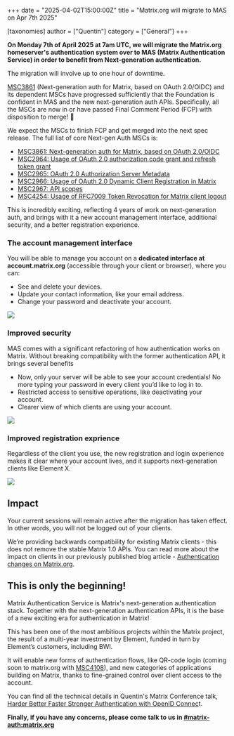 +++
date = "2025-04-02T15:00:00Z"
title = "Matrix.org will migrate to MAS on Apr 7th 2025"

[taxonomies]
author = ["Quentin"]
category = ["General"]
+++

**On Monday 7th of April 2025 at 7am UTC, we will migrate the Matrix.org homeserver's authentication system over to MAS (Matrix Authentication Service) in order to benefit from Next-generation authentication.** 

The migration will involve up to one hour of downtime. 

[MSC3861](https://github.com/matrix-org/matrix-spec-proposals/pull/3861) (Next-generation auth for Matrix, based on OAuth 2.0/OIDC) and its dependent MSCs have progressed sufficiently that the Foundation is confident in MAS and the new next-generation auth APIs.  Specifically, all the MSCs are now in or have passed Final Comment Period (FCP) with disposition to merge! 🎉

We expect the MSCs to finish FCP and get merged into the next spec release.  The full list of core Next-gen Auth MSCs is:

* [MSC3861: Next-generation auth for Matrix, based on OAuth 2.0/OIDC](https://github.com/matrix-org/matrix-spec-proposals/pull/3861)  
* [MSC2964: Usage of OAuth 2.0 authorization code grant and refresh token grant](https://github.com/matrix-org/matrix-spec-proposals/pull/2964)  
* [MSC2965: OAuth 2.0 Authorization Server Metadata](https://github.com/matrix-org/matrix-spec-proposals/pull/2965)  
* [MSC2966: Usage of OAuth 2.0 Dynamic Client Registration in Matrix](https://github.com/matrix-org/matrix-spec-proposals/pull/2966)  
* [MSC2967: API scopes](https://github.com/matrix-org/matrix-spec-proposals/pull/2967)  
* [MSC4254: Usage of RFC7009 Token Revocation for Matrix client logout](https://github.com/matrix-org/matrix-spec-proposals/pull/4254)

This is incredibly exciting, reflecting 4 years of work on next-generation auth, and brings with it a new account management interface, additional security, and a better registration experience.

### The account management interface

You will be able to manage you account on a **dedicated interface at account.matrix.org** (accessible through your client or browser), where you can:  

* See and delete your devices.  
* Update your contact information, like your email address.  
* Change your password and deactivate your account.

![](/blog/img/mas-devices.webp)

### Improved security

MAS comes with a significant refactoring of how authentication works on Matrix. Without breaking compatibility with the former authentication API, it brings several benefits

* Now, only your server will be able to see your account credentials! No more typing your password in every client you’d like to log in to.  
* Restricted access to sensitive operations, like deactivating your account.  
* Clearer view of which clients are using your account.  

![](/blog/img/mas-grant-access.webp)

### Improved registration exprience

Regardless of the client you use, the new registration and login experience makes it clear where your account lives, and it supports next-generation clients like Element X.

![](/blog/img/mas-create-account.webp)


## Impact

Your current sessions will remain active after the migration has taken effect. In other words, you will not be logged out of your clients.

We’re providing backwards compatibility for existing Matrix clients - this does not remove the stable Matrix 1.0 APIs. You can read more about the impact on clients in our previously published blog article - [Authentication changes on Matrix.org](https://matrix.org/blog/2025/01/06/authentication-changes/).

## This is only the beginning!

Matrix Authentication Service is Matrix's next-generation authentication stack. Together with the next-generation authentication APIs, it is the base of a new exciting era for authentication in Matrix!

This has been one of the most ambitious projects within the Matrix project, the result of a multi-year investment by Element, funded in turn by Element’s customers, including BWI.

It will enable new forms of authentication flows, like QR-code login (coming soon to matrix.org with [MSC4108](https://github.com/matrix-org/matrix-spec-proposals/pull/4108)), and new categories of applications building on Matrix, thanks to fine-grained control over client access to the account.

You can find all the technical details in Quentin's Matrix Conference talk, [Harder Better Faster Stronger Authentication with OpenID Connec](https://www.youtube.com/watch?v=wOW8keNafdE)t.

**Finally, if you have any concerns, please come talk to us in [#matrix-auth:matrix.org](https://matrix.to/#/#matrix-auth:matrix.org)**
